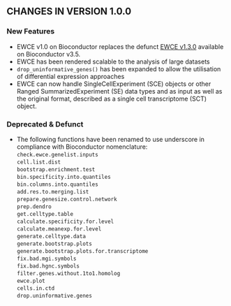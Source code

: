 ## CHANGES IN VERSION 1.0.0

### New Features

*   EWCE v1.0 on Bioconductor replaces the defunct [EWCE v1.3.0](https://bioconductor.riken.jp/packages/3.5/bioc/html/EWCE.html) available on Bioconductor v3.5.
*   EWCE has been rendered scalable to the analysis of large datasets
*   `drop_uninformative_genes()` has been expanded to allow the utilisation of differential expression approaches 
*   EWCE can now handle SingleCellExperiment (SCE) objects or other Ranged SummarizedExperiment (SE) data types and as input as well as the original format, described as a single cell transcriptome (SCT) object.

### Deprecated & Defunct

*   The following functions have been renamed to use underscore in compliance with Bioconductor nomenclature:
    `check.ewce.genelist.inputs`  
    `cell.list.dist`  
    `bootstrap.enrichment.test`  
    `bin.specificity.into.quantiles`  
    `bin.columns.into.quantiles`  
    `add.res.to.merging.list`  
    `prepare.genesize.control.network`  
    `prep.dendro`  
    `get.celltype.table`  
    `calculate.specificity.for.level`  
    `calculate.meanexp.for.level`  
    `generate.celltype.data`  
    `generate.bootstrap.plots`  
    `generate.bootstrap.plots.for.transcriptome`  
    `fix.bad.mgi.symbols`  
    `fix.bad.hgnc.symbols`  
    `filter.genes.without.1to1.homolog`  
    `ewce.plot`  
    `cells.in.ctd`  
    `drop.uninformative.genes`  
